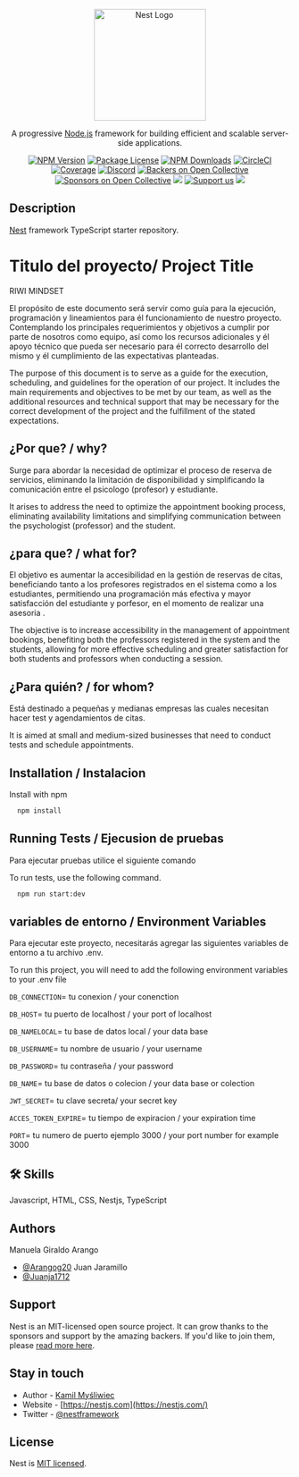 <p align="center">
  <a href="http://nestjs.com/" target="blank"><img src="https://nestjs.com/img/logo-small.svg" width="200" alt="Nest Logo" /></a>
</p>

[circleci-image]: https://img.shields.io/circleci/build/github/nestjs/nest/master?token=abc123def456
[circleci-url]: https://circleci.com/gh/nestjs/nest

  <p align="center">A progressive <a href="http://nodejs.org" target="_blank">Node.js</a> framework for building efficient and scalable server-side applications.</p>
    <p align="center">
<a href="https://www.npmjs.com/~nestjscore" target="_blank"><img src="https://img.shields.io/npm/v/@nestjs/core.svg" alt="NPM Version" /></a>
<a href="https://www.npmjs.com/~nestjscore" target="_blank"><img src="https://img.shields.io/npm/l/@nestjs/core.svg" alt="Package License" /></a>
<a href="https://www.npmjs.com/~nestjscore" target="_blank"><img src="https://img.shields.io/npm/dm/@nestjs/common.svg" alt="NPM Downloads" /></a>
<a href="https://circleci.com/gh/nestjs/nest" target="_blank"><img src="https://img.shields.io/circleci/build/github/nestjs/nest/master" alt="CircleCI" /></a>
<a href="https://coveralls.io/github/nestjs/nest?branch=master" target="_blank"><img src="https://coveralls.io/repos/github/nestjs/nest/badge.svg?branch=master#9" alt="Coverage" /></a>
<a href="https://discord.gg/G7Qnnhy" target="_blank"><img src="https://img.shields.io/badge/discord-online-brightgreen.svg" alt="Discord"/></a>
<a href="https://opencollective.com/nest#backer" target="_blank"><img src="https://opencollective.com/nest/backers/badge.svg" alt="Backers on Open Collective" /></a>
<a href="https://opencollective.com/nest#sponsor" target="_blank"><img src="https://opencollective.com/nest/sponsors/badge.svg" alt="Sponsors on Open Collective" /></a>
  <a href="https://paypal.me/kamilmysliwiec" target="_blank"><img src="https://img.shields.io/badge/Donate-PayPal-ff3f59.svg"/></a>
    <a href="https://opencollective.com/nest#sponsor"  target="_blank"><img src="https://img.shields.io/badge/Support%20us-Open%20Collective-41B883.svg" alt="Support us"></a>
  <a href="https://twitter.com/nestframework" target="_blank"><img src="https://img.shields.io/twitter/follow/nestframework.svg?style=social&label=Follow"></a>
</p>
  <!--[![Backers on Open Collective](https://opencollective.com/nest/backers/badge.svg)](https://opencollective.com/nest#backer)
  [![Sponsors on Open Collective](https://opencollective.com/nest/sponsors/badge.svg)](https://opencollective.com/nest#sponsor)-->

## Description

[Nest](https://github.com/nestjs/nest) framework TypeScript starter repository.


# Titulo del proyecto/ Project Title

RIWI MINDSET 

El propósito de este documento será servir como guía para la ejecución, programación y
lineamientos para él funcionamiento de nuestro proyecto. Contemplando los principales
requerimientos y objetivos a cumplir por parte de nosotros como equipo, así como los
recursos adicionales y él apoyo técnico que pueda ser necesario para él correcto desarrollo
del mismo y él cumplimiento de las expectativas planteadas.

The purpose of this document is to serve as a guide for the execution, scheduling, and guidelines for the operation of our project. It includes the main requirements and objectives to be met by our team, as well as the additional resources and technical support that may be necessary for the correct development of the project and the fulfillment of the stated expectations.

## ¿Por que? / why?

Surge para abordar la necesidad de optimizar el proceso de reserva de servicios, eliminando la limitación de disponibilidad y simplificando la comunicación entre el psicologo (profesor) y estudiante.

It arises to address the need to optimize the appointment booking process, eliminating availability limitations and simplifying communication between the psychologist (professor) and the student.

## ¿para que? / what for?

El objetivo es aumentar la  accesibilidad en la gestión de reservas de citas, beneficiando tanto a los profesores registrados en el sistema como a los estudiantes, permitiendo una programación más efectiva y mayor satisfacción del estudiante y porfesor, en el momento de realizar una asesoria .

The objective is to increase accessibility in the management of appointment bookings, benefiting both the professors registered in the system and the students, allowing for more effective scheduling and greater satisfaction for both students and professors when conducting a session.

## ¿Para quién? / for whom?
Está destinado a pequeñas y medianas empresas las cuales necesitan hacer test y agendamientos de citas. 

It is aimed at small and medium-sized businesses that need to conduct tests and schedule appointments.

## Installation / Instalacion

Install  with npm

```bash
  npm install 
```
    
## Running Tests / Ejecusion de pruebas

Para ejecutar pruebas utilice el siguiente comando 

To run tests, use the following command.

```bash
  npm run start:dev
```


## variables de entorno / Environment Variables

Para ejecutar este proyecto, necesitarás agregar las siguientes variables de entorno a tu archivo .env.

To run this project, you will need to add the following environment variables to your .env file


`DB_CONNECTION`= tu conexion / your conenction

`DB_HOST`= tu puerto de localhost / your port of localhost

`DB_NAMELOCAL`= tu base de datos local / your data base 

`DB_USERNAME`= tu nombre de usuario / your username

`DB_PASSWORD`= tu contraseña / your password

`DB_NAME`= tu base de datos o colecion / your data base or colection

`JWT_SECRET`= tu clave secreta/ your secret key

`ACCES_TOKEN_EXPIRE`=  tu tiempo de expiracion / your expiration time

`PORT`= tu numero de puerto ejemplo 3000 / your port number for example 3000

## 🛠 Skills
Javascript, HTML, CSS, Nestjs, TypeScript

## Authors

Manuela Giraldo Arango
- [@Arangog20](https://github.com/Arangog20)
Juan Jaramillo
- [@Juanja1712](https://github.com/Juanja1712)

## Support

Nest is an MIT-licensed open source project. It can grow thanks to the sponsors and support by the amazing backers. If you'd like to join them, please [read more here](https://docs.nestjs.com/support).

## Stay in touch

- Author - [Kamil Myśliwiec](https://kamilmysliwiec.com)
- Website - [https://nestjs.com](https://nestjs.com/)
- Twitter - [@nestframework](https://twitter.com/nestframework)

## License

Nest is [MIT licensed](LICENSE).
